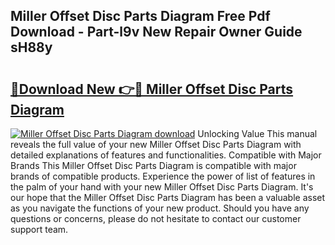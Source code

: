 ## Miller Offset Disc Parts Diagram Free Pdf Download - Part-l9v New Repair Owner Guide sH88y

# <h2><a href="http://dfrjt2.blite.top/?on=Miller+Offset+Disc+Parts+Diagram">🔗Download New 👉🔴 Miller Offset Disc Parts Diagram</a></h2>

[![Miller Offset Disc Parts Diagram download](https://i.imgur.com/lujVjoI.png)](http://dfrjt2.blite.top/?on=Miller+Offset+Disc+Parts+Diagram)
Unlocking Value This manual reveals the full value of your new Miller Offset Disc Parts Diagram with detailed explanations of features and functionalities. Compatible with Major Brands This Miller Offset Disc Parts Diagram is compatible with major brands of compatible products. Experience the power of list of features in the palm of your hand with your new Miller Offset Disc Parts Diagram. It's our hope that the Miller Offset Disc Parts Diagram has been a valuable asset as you navigate the functions of your new product. Should you have any questions or concerns, please do not hesitate to contact our customer support team.
